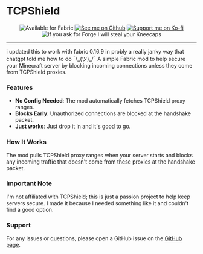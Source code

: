 # TCPShield

<center>
  <img src="https://cdn.modrinth.com/data/cached_images/2a6a3fda442cad3deea84d74f51b8eb9665b8b23.png" alt="Available for Fabric">
  <a href="https://github.com/nullsoepic/tcpshield"><img src="https://cdn.modrinth.com/data/cached_images/38096c06b1420ee71402de9bfd02e1b2affed8ca.png" alt="See me on Github"></a>
  <a href="https://ko-fi.com/vibing"><img src="https://cdn.modrinth.com/data/cached_images/1c1ecf4b2b68094dc8305cc92776decde6873df8.png" alt="Support me on Ko-fi"></a>

  <br>
  <img src="https://cdn.modrinth.com/data/cached_images/75d1334959fb500ebccac9c71149e24474e5b803.png" alt="If you ask for Forge I will steal your Kneecaps">
</center>

<hr>
i updated this to work with fabric 0.16.9 in probly a really janky way that chatgpt told me how to do ¯\_(ツ)_/¯
A simple Fabric mod to help secure your Minecraft server by blocking incoming connections unless they come from TCPShield proxies.

### Features
- **No Config Needed**: The mod automatically fetches TCPShield proxy ranges.
- **Blocks Early**: Unauthorized connections are blocked at the handshake packet.
- **Just works**: Just drop it in and it's good to go.

### How It Works
The mod pulls TCPShield proxy ranges when your server starts and blocks any incoming traffic that doesn't come from these proxies at the handshake packet.

### Important Note
I'm not affiliated with TCPShield; this is just a passion project to help keep servers secure. I made it because I needed something like it and couldn't find a good option.

### Support
For any issues or questions, please open a GitHub issue on the [GitHub page](https://github.com/nullsoepic/tcpshield/issues/new).
